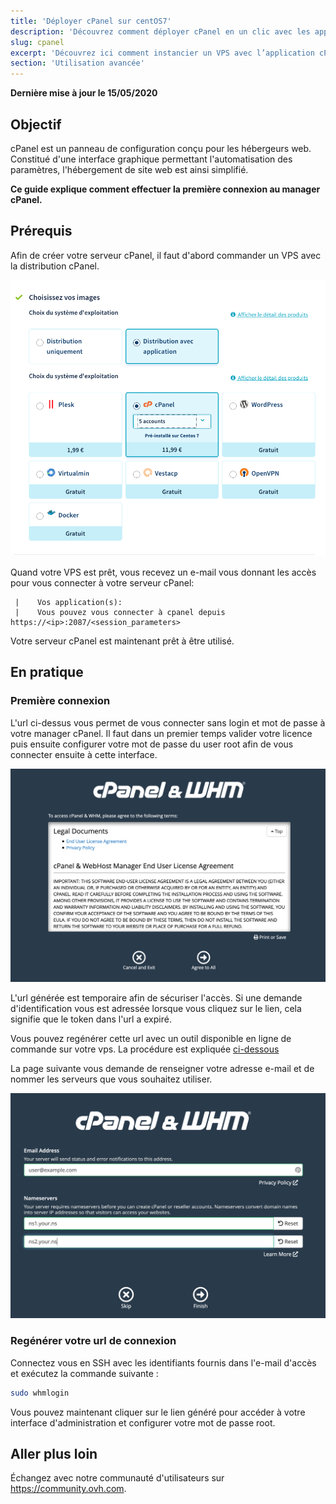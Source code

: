```yaml
---
title: 'Déployer cPanel sur centOS7'
description: 'Découvrez comment déployer cPanel en un clic avec les applications pré-installées sur VPS.'
slug: cpanel
excerpt: 'Découvrez ici comment instancier un VPS avec l’application cPanel pré-installée.'
section: 'Utilisation avancée'
---
```


**Dernière mise à jour le 15/05/2020**

## Objectif

cPanel est un panneau de configuration conçu pour les hébergeurs web. Constitué d'une interface graphique permettant l'automatisation des paramètres, l'hébergement de site web est ainsi simplifié.

**Ce guide explique comment effectuer la première connexion au manager cPanel.**


## Prérequis

Afin de créer votre serveur cPanel, il faut d'abord commander un VPS avec la distribution cPanel.

![horizon](images/cpanel_order.png)

Quand votre VPS est prêt, vous recevez un e-mail vous donnant les accès pour vous connecter à votre serveur cPanel:

```
 |    Vos application(s):
 |    Vous pouvez vous connecter à cpanel depuis https://<ip>:2087/<session_parameters>
```
Votre serveur cPanel est maintenant prêt à être utilisé.
## En pratique

### Première connexion

L'url ci-dessus vous permet de vous connecter sans login et mot de passe à votre manager cPanel.
Il faut dans un premier temps valider votre licence puis ensuite configurer votre mot de passe du user root afin de vous connecter ensuite à cette interface.

![horizon](images/license_validation.png)

L'url générée est temporaire afin de sécuriser l'accès. Si une demande d'identification vous est adressée lorsque vous cliquez sur le lien, cela signifie que le token dans l'url a expiré.

Vous pouvez regénérer cette url avec un outil disponible en ligne de commande sur votre vps. La procédure est expliquée [ci-dessous](./#regenerer-votre-url-de-connexion)

La page suivante vous demande de renseigner votre adresse e-mail et de nommer les serveurs que vous souhaitez utiliser.

![horizon](images/setup_config_cpanel.png)

### Regénérer votre url de connexion

Connectez vous en SSH avec les identifiants fournis dans l'e-mail d'accès et exécutez la commande suivante :

```sh
sudo whmlogin
```

Vous pouvez maintenant cliquer sur le lien généré pour accéder à votre interface d'administration et configurer votre mot de passe root.

## Aller plus loin

Échangez avec notre communauté d'utilisateurs sur <https://community.ovh.com>.
